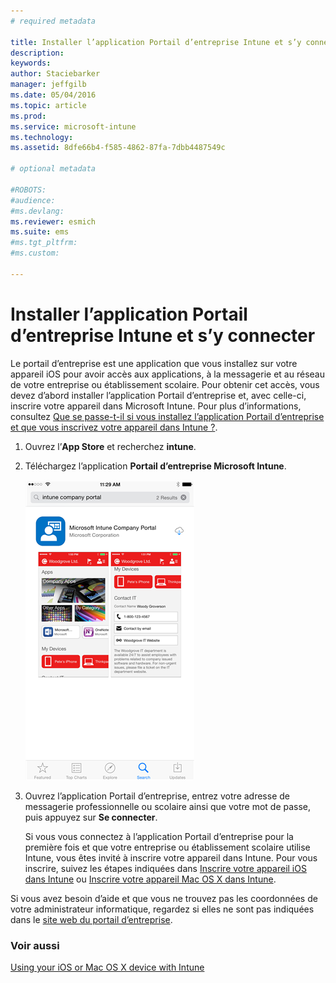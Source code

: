 ```yaml
---
# required metadata

title: Installer l’application Portail d’entreprise Intune et s’y connecter | Microsoft Intune
description:
keywords:
author: Staciebarker
manager: jeffgilb
ms.date: 05/04/2016
ms.topic: article
ms.prod:
ms.service: microsoft-intune
ms.technology:
ms.assetid: 8dfe66b4-f585-4862-87fa-7dbb4487549c

# optional metadata

#ROBOTS:
#audience:
#ms.devlang:
ms.reviewer: esmich
ms.suite: ems
#ms.tgt_pltfrm:
#ms.custom:

---
```



# Installer l’application Portail d’entreprise Intune et s’y connecter

Le portail d’entreprise est une application que vous installez sur votre appareil iOS pour avoir accès aux applications, à la messagerie et au réseau de votre entreprise ou établissement scolaire.  Pour obtenir cet accès, vous devez d’abord installer l’application Portail d’entreprise et, avec celle-ci, inscrire votre appareil dans Microsoft Intune. Pour plus d’informations, consultez [Que se passe-t-il si vous installez l’application Portail d’entreprise et que vous inscrivez votre appareil dans Intune ?](what-happens-if-you-install-the-company-portal-app-and-enroll-your-device-in-intune-ios.md).

1.  Ouvrez l’**App Store** et recherchez **intune**.

2.  Téléchargez l’application **Portail d’entreprise Microsoft Intune**.

    ![download-ios-comp-portal-app](./media/ios-cpinstall-1-cpinstore.png)

3.  Ouvrez l’application Portail d’entreprise, entrez votre adresse de messagerie professionnelle ou scolaire ainsi que votre mot de passe, puis appuyez sur **Se connecter**.

    Si vous vous connectez à l’application Portail d’entreprise pour la première fois et que votre entreprise ou établissement scolaire utilise Intune, vous êtes invité à inscrire votre appareil dans Intune. Pour vous inscrire, suivez les étapes indiquées dans [Inscrire votre appareil iOS dans Intune](enroll-your-device-in-intune-ios.md) ou [Inscrire votre appareil Mac OS X dans Intune](enroll-your-device-in-intune-mac-os-x.md).

Si vous avez besoin d’aide et que vous ne trouvez pas les coordonnées de votre administrateur informatique, regardez si elles ne sont pas indiquées dans le [site web du portail d’entreprise](http://portal.manage.microsoft.com).

### Voir aussi
[Using your iOS or Mac OS X device with Intune](using-your-ios-or-mac-os-x-device-with-intune.md)

<!--HONumber=Jun16_HO1-->



